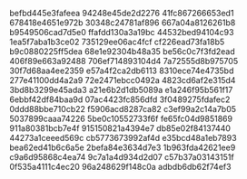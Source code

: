 befbd445e3fafeea
94248e45de2d2276
41fc867266653ed1
678418e4651e972b
30348c24781af896
667a04a8126261b8
b9549506cad7d5e0
ffafdd130a3a19bc
44532bed94104c93
1ea5f7aba1b3ce02
735129ee06ac4fcf
cf226ead73fa18b5
b9c0880225ff5dea
68e1e92304b48a35
be56c0c7f3fd2ead
406f89e663a92488
706ef714893104d4
7a72555d8b975705
30f7d68aa4ee2359
e57a4f2ca2db6113
8310ece74e4735bd
277e41100dd4a2a9
72e2471ebcc0492a
4823cd6af2e315d4
3bd8b3299e45ada3
a21e6b2d1db5089a
e1a246f95b561f17
6ebbf42df84baa9d
07ac4423fc856dfd
3f0489275fdafec2
0ddd88bbe710cb22
f5906acd8287ca82
c3ef99a2c14a7b05
5037899caaa74226
5be0c10552733f6f
fe65fc04d9851869
911a80381bcb7e4f
915150821a4394e7
db85e02f84137440
44273a1ceeed569c
cb5773673992af4d
e35bcd48a1eb7893
bea62ed41b6c6a5e
2befa84e3634d7e3
1b963fda42621ee9
c9a6d95868c4ea74
9c7a1a4d934d2d07
c57b37a03143151f
0f535a4111c4ec20
96a248629f148c0a
adbdb6db62f74ef3
